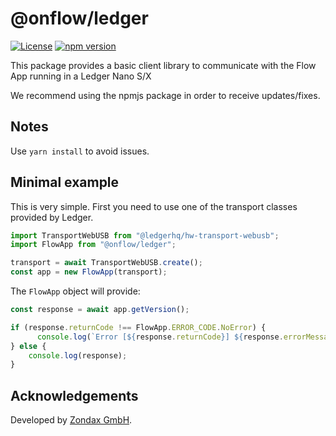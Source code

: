 # @onflow/ledger

[![License](https://img.shields.io/badge/License-Apache%202.0-blue.svg)](https://opensource.org/licenses/Apache-2.0)
[![npm version](https://badge.fury.io/js/%40onflow%2Fledger.svg)](https://www.npmjs.com/package/@onflow/ledger)

This package provides a basic client library to communicate with the Flow App running in a Ledger Nano S/X

We recommend using the npmjs package in order to receive updates/fixes.

## Notes

Use `yarn install` to avoid issues.

## Minimal example

This is very simple. First you need to use one of the transport classes provided by Ledger.

```js
import TransportWebUSB from "@ledgerhq/hw-transport-webusb";
import FlowApp from "@onflow/ledger";

transport = await TransportWebUSB.create();
const app = new FlowApp(transport);
```

The `FlowApp` object will provide:

```js
const response = await app.getVersion();

if (response.returnCode !== FlowApp.ERROR_CODE.NoError) {
      console.log(`Error [${response.returnCode}] ${response.errorMessage}`);
} else {
    console.log(response);
}
```

## Acknowledgements

Developed by [Zondax GmbH](https://zondax.ch/).
